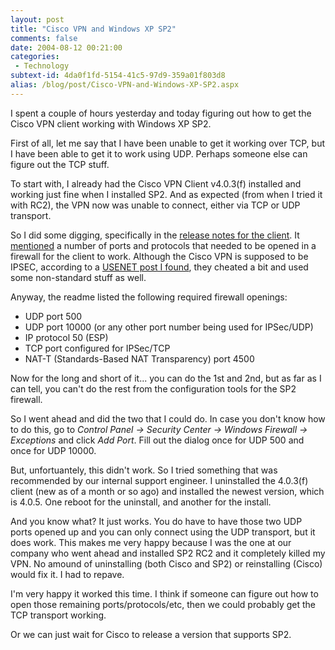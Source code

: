```yaml
---
layout: post
title: "Cisco VPN and Windows XP SP2"
comments: false
date: 2004-08-12 00:21:00
categories:
 - Technology
subtext-id: 4da0f1fd-5154-41c5-97d9-359a01f803d8
alias: /blog/post/Cisco-VPN-and-Windows-XP-SP2.aspx
---
```



I spent a couple of hours yesterday and today figuring out how to get the Cisco VPN client working with Windows XP SP2.

First of all, let me say that I have been unable to get it working over TCP, but I have been able to get it to work using UDP. Perhaps someone else can figure out the TCP stuff.

To start with, I already had the Cisco VPN Client v4.0.3(f) installed and working just fine when I installed SP2. And as expected (from when I tried it with RC2), the VPN now was unable to connect, either via TCP or UDP transport.

So I did some digging, specifically in the [release notes for the client](http://www.cisco.com/univercd/cc/td/doc/product/vpn/client/rel4_0/lin_sol/install.htm). It [mentioned](http://www.cisco.com/univercd/cc/td/doc/product/vpn/client/rel4_0/lin_sol/install.htm#1001421) a number of ports and protocols that needed to be opened in a firewall for the client to work. Although the Cisco VPN is supposed to be IPSEC, according to a [USENET post I found](http://groups.google.com/groups?hl=en&lr=&ie=UTF-8&selm=c01814%248vq%241%40canopus.cc.umanitoba.ca), they cheated a bit and used some non-standard stuff as well.

Anyway, the readme listed the following required firewall openings:

  * UDP port 500 
  * UDP port 10000 (or any other port number being used for IPSec/UDP) 
  * IP protocol 50 (ESP) 
  * TCP port configured for IPSec/TCP 
  * NAT-T (Standards-Based NAT Transparency) port 4500

Now for the long and short of it... you can do the 1st and 2nd, but as far as I can tell, you can't do the rest from the configuration tools for the SP2 firewall.

So I went ahead and did the two that I could do. In case you don't know how to do this, go to _Control Panel -> Security Center -> Windows Firewall -> Exceptions_ and click _Add Port_. Fill out the dialog once for UDP 500 and once for UDP 10000.

But, unfortuantely, this didn't work. So I tried something that was recommended by our internal support engineer. I uninstalled the 4.0.3(f) client (new as of a month or so ago) and installed the newest version, which is 4.0.5. One reboot for the uninstall, and another for the install.

And you know what? It just works. You do have to have those two UDP ports opened up and you can only connect using the UDP transport, but it does work. This makes me very happy because I was the one at our company who went ahead and installed SP2 RC2 and it completely killed my VPN. No amound of uninstalling (both Cisco and SP2) or reinstalling (Cisco) would fix it. I had to repave.

I'm very happy it worked this time. I think if someone can figure out how to open those remaining ports/protocols/etc, then we could probably get the TCP transport working.

Or we can just wait for Cisco to release a version that supports SP2.
